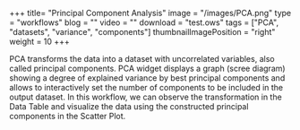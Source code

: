 +++
title= "Principal Component Analysis"
image =  "/images/PCA.png"
type = "workflows"
blog =  ""
video = ""
download = "test.ows"
tags = ["PCA", "datasets", "variance", "components"]
thumbnailImagePosition = "right"
weight = 10
+++

PCA transforms the data into a dataset with uncorrelated variables, also called principal components. PCA widget displays a graph (scree diagram) showing a degree of explained variance by best principal components and allows to interactively set the number of components to be included in the output dataset. In this workflow, we can observe the transformation in the Data Table and visualize the data using the constructed principal components in the Scatter Plot.
